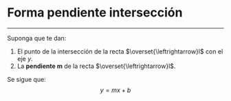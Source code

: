 # Forma pendiente intersección
***
Suponga que te dan:
1. El punto de la intersección de la recta $\overset{\leftrightarrow}l$ con el eje $y$.
2. La **pendiente m** de la recta $\overset{\leftrightarrow}l$.

Se sigue que:
$$
y=mx+b
$$